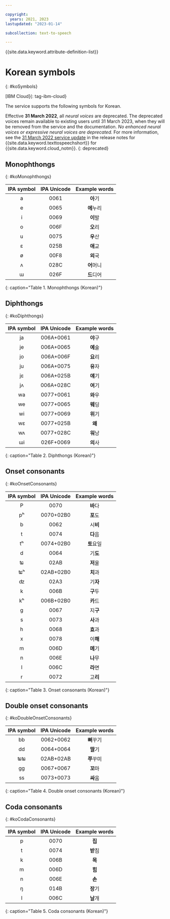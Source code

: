 ```yaml
---

copyright:
  years: 2021, 2023
lastupdated: "2023-01-14"

subcollection: text-to-speech

---
```


{{site.data.keyword.attribute-definition-list}}

# Korean symbols
{: #koSymbols}

[IBM Cloud]{: tag-ibm-cloud}

The service supports the following symbols for Korean.

Effective **31 March 2022**, all *neural voices* are deprecated. The deprecated voices remain available to existing users until 31 March 2023, when they will be removed from the service and the documentation. *No enhanced neural voices or expressive neural voices are deprecated.* For more information, see the [31 March 2022 service update](/docs/text-to-speech?topic=text-to-speech-release-notes#text-to-speech-31march2022) in the release notes for {{site.data.keyword.texttospeechshort}} for {{site.data.keyword.cloud_notm}}.
{: deprecated}

## Monophthongs
{: #koMonophthongs}

| IPA symbol | IPA Unicode | Example words |
|:----------:|:-----------:|:-------------:|
| a | 0061 | **&#50500;**&#44592; |
| e | 0065 | **&#50640;**&#45572;&#47532; |
| i | 0069 | **&#51060;**&#48156; |
| o | 006F | **&#50724;**&#47532; |
| u | 0075 | **&#50864;**&#49328; |
| &#603; | 025B | **&#50528;**&#44368; |
| &#248; | 00F8 | **&#50808;**&#44397; |
| &#652; | 028C | **&#50612;**&#47672;&#45768; |
| &#623; | 026F | **&#46300;**&#46356;&#50612; |
{: caption="Table 1. Monophthongs (Korean)"}

## Diphthongs
{: #koDiphthongs}

| IPA symbol | IPA Unicode | Example words |
|:----------:|:-----------:|:-------------:|
| ja | 006A+0061 | **&#50556;**&#44396; |
| je | 006A+0065 | **&#50696;**&#49696; |
| jo | 006A+006F | **&#50836;**&#47532; |
| ju | 006A+0075 | **&#50976;**&#51088; |
| j&#603; | 006A+025B | **&#50584;**&#44592; |
| j&#652; | 006A+028C | **&#50668;**&#44592; |
| wa | 0077+0061 | **&#50752;**&#50864; |
| we | 0077+0065 | **&#50920;**&#46377; |
| wi | 0077+0069 | **&#50948;**&#44592; |
| w&#603; | 0077+025B | **&#50780;** |
| w&#652; | 0077+028C | **&#50892;**&#45229; |
| &#623;i | 026F+0069 | **&#51032;**&#49324; |
{: caption="Table 2. Diphthongs (Korean)"}

## Onset consonants
{: #koOnsetConsonants}

| IPA symbol | IPA Unicode | Example words |
|:----------:|:-----------:|:-------------:|
| P | 0070 | **&#48148;**&#45796; |
| &#112;&#688; | 0070+02B0 | **&#54252;**&#46020; |
| b | 0062 | &#49884;**&#48708;** |
| t | 0074 | **&#45796;**&#51020; |
| &#116;&#688; | 0074+02B0 | **&#53664;**&#50836;&#51068; |
| d | 0064 | &#44592;**&#46020;** |
| &#680; | 02AB | **&#51200;**&#50872; |
| &#680;&#688; | 02AB+02B0 | **&#52824;**&#44284; |
| &#675; | 02A3 | &#44592;**&#51088;** |
| k | 006B | **&#44396;**&#46160; |
| &#107;&#688; | 006B+02B0 | **&#52852;**&#46300; |
| g | 0067 | &#51648;**&#44396;** |
| s | 0073 | **&#49324;**&#44284; |
| h | 0068 | **&#54952;**&#44284; |
| x | 0078 | &#51060;**&#54644;** |
| m | 006D | **&#47700;**&#44592; |
| n | 006E | **&#45208;**&#47924; |
| l | 006C | **&#46972;**&#47732; |
| r | 0072 | &#44256;**&#47532;** |
{: caption="Table 3. Onset consonants (Korean)"}

## Double onset consonants
{: #koDoubleOnsetConsonants}

| IPA symbol | IPA Unicode | Example words |
|:----------:|:-----------:|:-------------:|
| bb | 0062+0062 | **&#48848;**&#44984;&#44592; |
| dd | 0064+0064 | **&#46392;**&#44592; |
| &#680;&#680; | 02AB+02AB | **&#52040;**&#44984;&#48120; |
| gg | 0067+0067 | **&#44844;**&#47560; |
| ss | 0073+0073 | **&#49912;**&#50880; |
{: caption="Table 4. Double onset consonants (Korean)"}

## Coda consonants
{: #koCodaConsonants}

| IPA symbol | IPA Unicode | Example words |
|:----------:|:-----------:|:-------------:|
| p | 0070 | **&#51665;** |
| t | 0074 | **&#48155;**&#52840; |
| k | 006B | **&#47785;** |
| m | 006D | **&#55192;** |
| n | 006E | **&#49552;** |
| &#331; | 014B | **&#51109;**&#44592; |
| l | 006C | **&#45216;**&#44060; |
{: caption="Table 5. Coda consonants (Korean)"}
